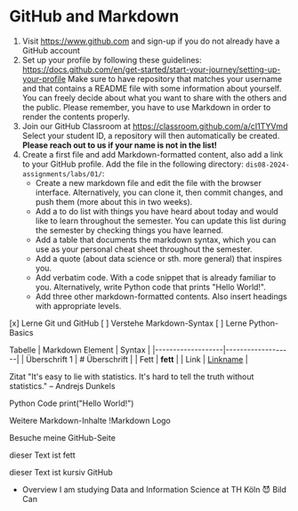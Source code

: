 # GitHub and Markdown

1. Visit https://www.github.com and sign-up if you do not already have a GitHub account
2. Set up your profile by following these guidelines: https://docs.github.com/en/get-started/start-your-journey/setting-up-your-profile Make sure to have repository that matches your username and that contains a README file with some information about yourself. You can freely decide about what you want to share with the others and the public. Please remember, you have to use Markdown in order to render the contents properly.
3. Join our GitHub Classroom at https://classroom.github.com/a/cI1TYVmd Select your student ID, a repository will then automatically be created. **Please reach out to us if your name is not in the list!**
4. Create a first file and add Markdown-formatted content, also add a link to your GitHub profile. Add the file in the following directory: `dis08-2024-assignments/labs/01/`: 
   - Create a new markdown file and edit the file with the browser interface. Alternatively, you can clone it, then commit changes, and push them (more about this in two weeks).
   - Add a to do list with things you have heard about today and would like to learn throughout the semester. You can update this list during the semester by checking things you have learned.
   - Add a table that documents the markdown syntax, which you can use as your personal cheat sheet throughout the semester.
   - Add a quote (about data science or sth. more general) that inspires you.
   - Add verbatim code. With a code snippet that is already familiar to you. Alternatively, write Python code that prints "Hello World!".
   - Add three other markdown-formatted contents. Also insert headings with appropriate levels.

[x] Lerne Git und GitHub
[ ] Verstehe Markdown-Syntax
[ ] Lerne Python-Basics

Tabelle
| Markdown Element  | Syntax            |
|-------------------|-------------------|
| Überschrift 1      | # Überschrift   |
| Fett               | **fett**        |
| Link               | [Linkname](URL) |

Zitat
"It's easy to lie with statistics. It's hard to tell the truth without
statistics."
– Andrejs Dunkels

Python Code
print("Hello World!")

Weitere Markdown-Inhalte
!Markdown Logo

Besuche meine GitHub-Seite

dieser Text ist fett

dieser Text ist kursiv
GitHub
 - Overview
I am studying Data and Information Science at TH Köln 😈 
Bild
﻿
Can
